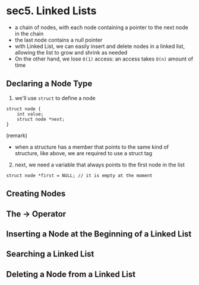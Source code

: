 # sec5. Linked Lists
- a chain of nodes, with each node containing a pointer to the next node in the chain
- the last node contains a null pointer
- with Linked List, we can easily insert and delete nodes in a linked list, allowing the list to grow and shrink as needed
- On the other hand, we lose ``O(1)`` access: an access takes ``O(n)`` amount of time

## Declaring a Node Type
1. we'll use ``struct`` to define a node

```
struct node {
    int value;
    struct node *next;
}
```

(remark)
- when a structure has a member that points to the same kind of structure, like above, we are required to use a struct tag

2. next, we need a variable that always points to the first node in the list

```
struct node *first = NULL; // it is empty at the moment
```

## Creating Nodes

## The -> Operator

## Inserting a Node at the Beginning of a Linked List

## Searching a Linked List

## Deleting a Node from a Linked List

